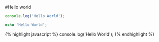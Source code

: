 ---
---

#Hello world

```javascript
console.log('Hello World');
```
```php
echo 'Hello World';
```
{% highlight javascript %}
    console.log('Hello World');
{% endhighlight %}
